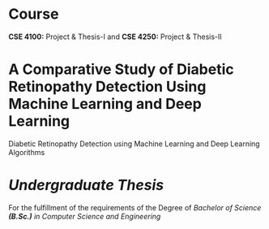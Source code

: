 
# Course 
**CSE 4100:** Project & Thesis-I and **CSE 4250:** Project & Thesis-II
# A Comparative Study of Diabetic Retinopathy Detection Using Machine Learning and Deep Learning
Diabetic Retinopathy Detection using Machine Learning and Deep Learning Algorithms
# *Undergraduate Thesis*
For the fulfillment of the requirements of the Degree of *Bachelor of Science **(B.Sc.)** in Computer Science and Engineering* 


